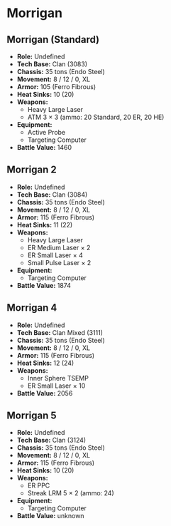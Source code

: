 # Morrigan
## Morrigan (Standard)
- **Role:** Undefined
- **Tech Base:** Clan (3083)
- **Chassis:** 35 tons (Endo Steel)
- **Movement:** 8 / 12 / 0, XL
- **Armor:** 105 (Ferro Fibrous)
- **Heat Sinks:** 10 (20)
- **Weapons:**
  - Heavy Large Laser
  - ATM 3 × 3 (ammo: 20 Standard, 20 ER, 20 HE)
- **Equipment:**
  - Active Probe
  - Targeting Computer
- **Battle Value:** 1460

## Morrigan 2
- **Role:** Undefined
- **Tech Base:** Clan (3084)
- **Chassis:** 35 tons (Endo Steel)
- **Movement:** 8 / 12 / 0, XL
- **Armor:** 115 (Ferro Fibrous)
- **Heat Sinks:** 11 (22)
- **Weapons:**
  - Heavy Large Laser
  - ER Medium Laser × 2
  - ER Small Laser × 4
  - Small Pulse Laser × 2
- **Equipment:**
  - Targeting Computer
- **Battle Value:** 1874

## Morrigan 4
- **Role:** Undefined
- **Tech Base:** Clan Mixed (3111)
- **Chassis:** 35 tons (Endo Steel)
- **Movement:** 8 / 12 / 0, XL
- **Armor:** 115 (Ferro Fibrous)
- **Heat Sinks:** 12 (24)
- **Weapons:**
  - Inner Sphere TSEMP
  - ER Small Laser × 10
- **Battle Value:** 2056

## Morrigan 5
- **Role:** Undefined
- **Tech Base:** Clan (3124)
- **Chassis:** 35 tons (Endo Steel)
- **Movement:** 8 / 12 / 0, XL
- **Armor:** 115 (Ferro Fibrous)
- **Heat Sinks:** 10 (20)
- **Weapons:**
  - ER PPC
  - Streak LRM 5 × 2 (ammo: 24)
- **Equipment:**
  - Targeting Computer
- **Battle Value:** unknown

